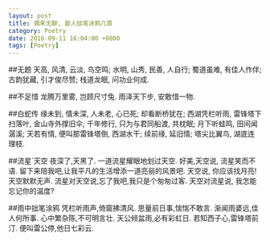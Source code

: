 ```yaml
---
layout: post
title: 偶来无聊, 鄙人拙笔涂鸦几首
category: Poetry
date: 2016-09-11 16:04:00 +0800
tags: [Poetry]
---
```


##无题
天高, 风清, 云淡, 鸟空鸣;
水明, 山秀, 民善, 人自行;
蜀道虽难, 有佳人作伴;
古韵犹藏, 引才俊尽赞;
栈道龙眠, 问功业何成.

##不足惜
龙腾万里雾,
岂顾尺寸兔.
雨泽天下步,
安敢惜一物.

##白蛇传
缘未到, 情未深, 人未老, 心已死;
却看断桥犹在;
西湖凭栏听雨, 雷锋塔下扫落叶, 金山寺外撑旧伞;
千年修行, 只为与君同船渡, 共枕眠;
月下听蛙鸣, 田间闻潺溪;
天若有情, 便叫那雷锋塔倒, 西湖水干;
续前缘, 延旧情;
塔尖比翼鸟, 湖底连理枝.

##流星`天空
夜深了,天黑了.
一道流星耀眼地划过天空.
好美,天空说,
流星笑而不语.
留下来陪我吧,让我平凡的生活增添一道亮丽的风景吧.
天空说,
你应该找月亮!
天空默默无声.
流星对天空说,忘了我吧,我只是个匆匆过客.
天空对流星说,
我怎能忘记你的温度?

##雨中拙笔涂鸦
凭栏听雨声,倚窗拂清风.
思量前日事,惴惴不敢言.
渐闻雨婆远,佳人何所事.
心中繁杂陈,不可明言壮.
天公倾盆雨,必有彩虹日.
若知西子心,雷锋塔前汀.
便叫雷公停,他日七彩云.

